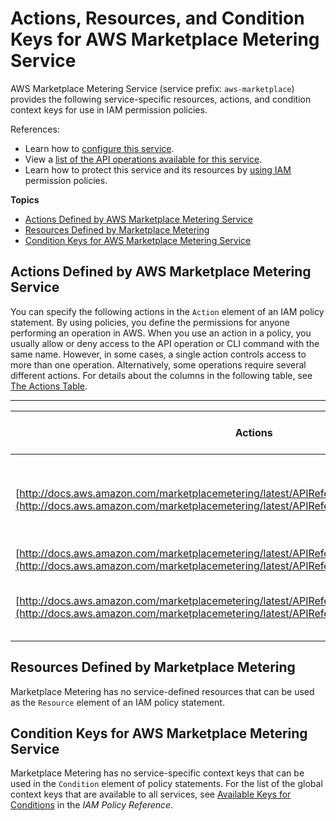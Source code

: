 # Actions, Resources, and Condition Keys for AWS Marketplace Metering Service<a name="list_awsmarketplacemeteringservice"></a>

AWS Marketplace Metering Service \(service prefix: `aws-marketplace`\) provides the following service\-specific resources, actions, and condition context keys for use in IAM permission policies\.

References:
+ Learn how to [configure this service](http://docs.aws.amazon.com/marketplace/latest/controlling-access/)\.
+ View a [list of the API operations available for this service](http://docs.aws.amazon.com/marketplacemetering/latest/APIReference/)\.
+ Learn how to protect this service and its resources by [using IAM](http://docs.aws.amazon.com/marketplace/latest/controlling-access/ControllingAccessToAWSMarketplaceSubscriptions.html#SummaryOfAWSMarketplaceSubscriptionsPermissions) permission policies\.

**Topics**
+ [Actions Defined by AWS Marketplace Metering Service](#awsmarketplacemeteringservice-actions-as-permissions)
+ [Resources Defined by Marketplace Metering](#awsmarketplacemeteringservice-resources-for-iam-policies)
+ [Condition Keys for AWS Marketplace Metering Service](#awsmarketplacemeteringservice-policy-keys)

## Actions Defined by AWS Marketplace Metering Service<a name="awsmarketplacemeteringservice-actions-as-permissions"></a>

You can specify the following actions in the `Action` element of an IAM policy statement\. By using policies, you define the permissions for anyone performing an operation in AWS\. When you use an action in a policy, you usually allow or deny access to the API operation or CLI command with the same name\. However, in some cases, a single action controls access to more than one operation\. Alternatively, some operations require several different actions\. For details about the columns in the following table, see [The Actions Table](reference_policies_actions-resources-contextkeys.md#actions_table)\.


****  

| Actions | Description | Access Level | Resource Types \(\*required\) | Condition Keys | Dependent Actions | 
| --- | --- | --- | --- | --- | --- | 
| [http://docs.aws.amazon.com/marketplacemetering/latest/APIReference/API_BatchMeterUsage.html](http://docs.aws.amazon.com/marketplacemetering/latest/APIReference/API_BatchMeterUsage.html) | Called from a SaaS application listed on the AWS Marketplace to post metering records for a set of customers\. | Write |  |  |  | 
| [http://docs.aws.amazon.com/marketplacemetering/latest/APIReference/API_MeterUsage.html](http://docs.aws.amazon.com/marketplacemetering/latest/APIReference/API_MeterUsage.html) | Emits metering records\. | Write |  |  |  | 
| [http://docs.aws.amazon.com/marketplacemetering/latest/APIReference/API_ResolveCustomer.html](http://docs.aws.amazon.com/marketplacemetering/latest/APIReference/API_ResolveCustomer.html) | Resolves a registration token to obtain a CustomerIdentifier and product code\. | Write |  |  |  | 

## Resources Defined by Marketplace Metering<a name="awsmarketplacemeteringservice-resources-for-iam-policies"></a>

Marketplace Metering has no service\-defined resources that can be used as the `Resource` element of an IAM policy statement\.

## Condition Keys for AWS Marketplace Metering Service<a name="awsmarketplacemeteringservice-policy-keys"></a>

Marketplace Metering has no service\-specific context keys that can be used in the `Condition` element of policy statements\. For the list of the global context keys that are available to all services, see [Available Keys for Conditions](http://docs.aws.amazon.com/IAM/latest/UserGuide/reference_policies_condition-keys.html#AvailableKeys) in the *IAM Policy Reference*\.